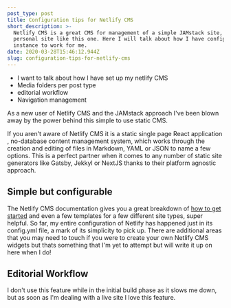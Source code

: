 ```yaml
---
post_type: post
title: Configuration tips for Netlify CMS
short_description: >-
  Netlify CMS is a great CMS for management of a simple JAMstack site, such as a
  personal site like this one. Here I will talk about how I have configured my
  instance to work for me.
date: 2020-03-28T15:46:12.944Z
slug: configuration-tips-for-netlify-cms
---
```

* I want to talk about how I have set up my netlify CMS
* Media folders per post type
* editorial workflow
* Navigation management

As a new user of Netlify CMS and the JAMstack approach I've been blown away by the power behind this simple to use static CMS.

If you aren't aware of Netlify CMS it is a static single page React application , no-database content management system, which works through the creation and editing of files in Markdown, YAML or JSON to name a few options. This is a perfect partner when it comes to any number of static site generators like Gatsby, Jekkyl or NextJS thanks to their platform agnostic approach.

## Simple but configurable

The Netlify CMS documentation gives you a great breakdown of <a href="<https://www.netlifycms.org/docs/start-with-a-template/>" target="_blank">how to get started</a> and even a few templates for a few different site types, super helpful. So far, my entire configuration of Netlify has happened just in its config.yml file, a mark of its simplicity to pick up. There are additional areas that you may need to touch if you were to create your own Netlify CMS widgets but thats something that I'm yet to attempt but will write it up on here when I do!

## Editorial Workflow

I don't use this feature while in the initial build phase as it slows me down, but as soon as I'm dealing with a live site I love this feature.